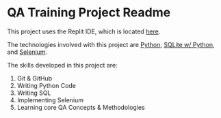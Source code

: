 # QA Training Project Readme
This project uses the Replit IDE, which is located [here](https://replit.com/@sagesingularity/qa-project).

The technologies involved with this project are [Python](https://www.python.org/), [SQLite w/ Python](https://www.geeksforgeeks.org/python-sqlite/), and [Selenium](https://www.selenium.dev/).

The skills developed in this project are:
1. Git & GitHub
2. Writing Python Code
3. Writing SQL
4. Implementing Selenium
5. Learning core QA Concepts & Methodologies